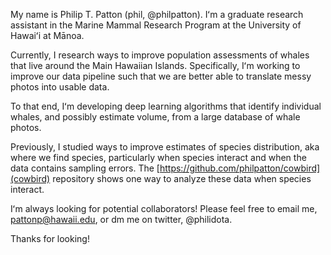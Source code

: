 My name is Philip T. Patton (phil, @philpatton). Iʻm a graduate research assistant in the Marine Mammal Research Program at the University of Hawaiʻi at Mānoa.

Currently, I research ways to improve population assessments of whales that live around the Main Hawaiian Islands. Specifically, Iʻm working to improve our data pipeline such that we are better able to translate messy photos into usable data. 

To that end, Iʻm developing deep learning algorithms that identify individual whales, and possibly estimate volume, from a large database of whale photos.

Previously, I studied ways to improve estimates of species distribution, aka where we find species, particularly when species interact and when the data contains sampling errors. The [https://github.com/philpatton/cowbird](cowbird) repository shows one way to analyze these data when species interact. 

Iʻm always looking for potential collaborators! Please feel free to email me, pattonp@hawaii.edu, or dm me on twitter, @philidota.

Thanks for looking! 

<!---
philpatton/philpatton is a ✨ special ✨ repository because its `README.md` (this file) appears on your GitHub profile.
You can click the Preview link to take a look at your changes.
--->
